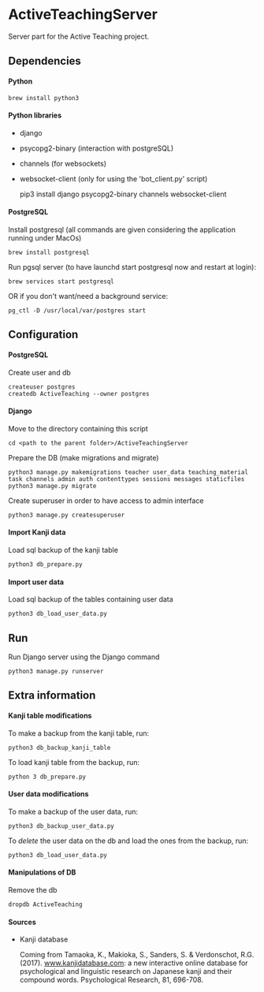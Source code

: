 # ActiveTeachingServer

Server part for the Active Teaching project.


## Dependencies

#### Python

    brew install python3

#### Python libraries

* django
* psycopg2-binary (interaction with postgreSQL)
* channels (for websockets)
* websocket-client (only for using the 'bot_client.py' script)

    
    pip3 install django psycopg2-binary channels websocket-client
    
#### PostgreSQL

Install postgresql (all commands are given considering the application running under MacOs)

    brew install postgresql
    
Run pgsql server (to have launchd start postgresql now and restart at login): 

    brew services start postgresql

OR if you don't want/need a background service:

    pg_ctl -D /usr/local/var/postgres start

## Configuration

#### PostgreSQL

Create user and db

    createuser postgres
    createdb ActiveTeaching --owner postgres

#### Django

Move to the directory containing this script

    cd <path to the parent folder>/ActiveTeachingServer

Prepare the DB (make migrations and migrate)

    python3 manage.py makemigrations teacher user_data teaching_material task channels admin auth contenttypes sessions messages staticfiles
    python3 manage.py migrate

Create superuser in order to have access to admin interface

    python3 manage.py createsuperuser
    
#### Import Kanji data
    
Load sql backup of the kanji table
    
    python3 db_prepare.py
    
#### Import user data

Load sql backup of the tables containing user data

    python3 db_load_user_data.py
   
## Run

Run Django server using the Django command

    python3 manage.py runserver

## Extra information

#### Kanji table modifications

To make a backup from the kanji table, run:

    python3 db_backup_kanji_table

To load kanji table from the backup, run:

    python 3 db_prepare.py

#### User data modifications

To make a backup of the user data, run:

    python3 db_backup_user_data.py

To *delete* the user data on the db and load the ones from the backup, run:
 
    python3 db_load_user_data.py


#### Manipulations of DB

Remove the db
    
    dropdb ActiveTeaching 

    
#### Sources

*  Kanji database
   
   Coming from Tamaoka, K., Makioka, S., Sanders, S. & Verdonschot, R.G. (2017). 
www.kanjidatabase.com: a new interactive online database for psychological and linguistic research on Japanese kanji 
and their compound words. Psychological Research, 81, 696-708.
